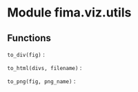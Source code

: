 Module fima.viz.utils
=====================

Functions
---------

    
`to_div(fig)`
:   

    
`to_html(divs, filename)`
:   

    
`to_png(fig, png_name)`
: